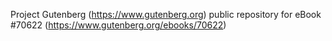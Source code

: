 Project Gutenberg (https://www.gutenberg.org) public repository for
eBook #70622 (https://www.gutenberg.org/ebooks/70622)
